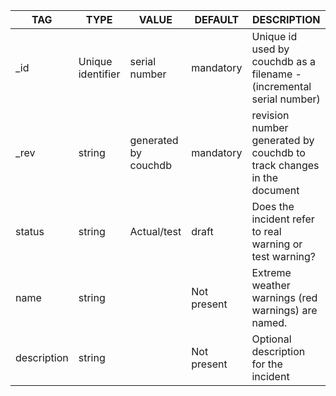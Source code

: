 | TAG      | TYPE              | VALUE          | DEFAULT     | DESCRIPTION                             |
|----------|-------------------|----------------|-------------|-----------------------------------------|
| _id      | Unique identifier | serial number | mandatory   | Unique id used by couchdb as a filename - (incremental serial number)|
|_rev      | string            | generated by couchdb | mandatory | revision number generated by couchdb to track changes in the document |
| status | string           | Actual/test     | draft       | Does the incident refer to real warning or test warning?     |
| name | string            |   | Not present  | Extreme weather warnings (red warnings) are named.  |
| description | string |  | Not present | Optional description for the incident |
